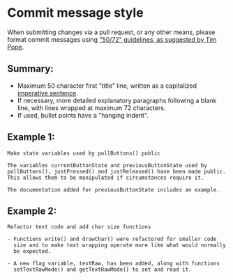 # Commit message style
When submitting changes via a pull request, or any other means, please format commit messages using ["50/72" guidelines, as suggested by Tim Pope](https://tbaggery.com/2008/04/19/a-note-about-git-commit-messages.html).

## Summary:
- Maximum 50 character first "title" line, written as a capitalized [imperative sentence](http://examples.yourdictionary.com/imperative-sentence-examples.html).
- If necessary, more detailed explanatory paragraphs following a blank line, with lines wrapped at maximum 72 characters.
- If used, bullet points have a "hanging indent".

## Example 1:
```
Make state variables used by pollButtons() public

The variables currentButtonState and previousButtonState used by
pollButtons(), justPressed() and justReleased() have been made public.
This allows them to be manipulated if circumstances require it.

The documentation added for previousButtonState includes an example.
```

## Example 2:
```
Refactor text code and add char size functions

- Functions write() and drawChar() were refactored for smaller code
  size and to make text wrapping operate more like what would normally
  be expected.

- A new flag variable, textRaw, has been added, along with functions
  setTextRawMode() and getTextRawMode() to set and read it.
```